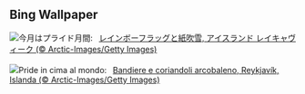 ## Bing Wallpaper
![](https://www.bing.com/th?id=OHR.PrideIceland_JA-JP5294310322_UHD.jpg&w=1000)今月はプライド月間:&nbsp;&ensp;[レインボーフラッグと紙吹雪, アイスランド レイキャヴィーク (© Arctic-Images/Getty Images)](https://www.bing.com/th?id=OHR.PrideIceland_JA-JP5294310322_UHD.jpg)
<br><br/>
![](https://www.bing.com/th?id=OHR.PrideIceland_IT-IT6514016290_UHD.jpg&w=1000)Pride in cima al mondo:&nbsp;&ensp;[Bandiere e coriandoli arcobaleno, Reykjavík, Islanda (© Arctic-Images/Getty Images)](https://www.bing.com/th?id=OHR.PrideIceland_IT-IT6514016290_UHD.jpg)
<br><br/>
